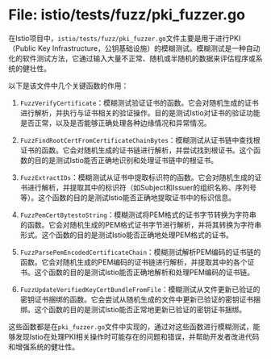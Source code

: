 # File: istio/tests/fuzz/pki_fuzzer.go

在Istio项目中，`istio/tests/fuzz/pki_fuzzer.go`文件主要是用于进行PKI（Public Key Infrastructure，公钥基础设施）的模糊测试。模糊测试是一种自动化的软件测试方法，它通过输入大量不正常、随机或半随机的数据来评估程序或系统的健壮性。

以下是该文件中几个关键函数的作用：

1. `FuzzVerifyCertificate`：模糊测试验证证书的函数。它会对随机生成的证书进行解析，并执行与证书相关的验证操作。目的是测试Istio对证书的验证功能是否正常，以及是否能够正确处理各种边缘情况和异常情况。

2. `FuzzFindRootCertFromCertificateChainBytes`：模糊测试从证书链中查找根证书的函数。它会对随机生成的证书链进行解析，并尝试找到根证书。这个函数的目的是测试Istio能否正确地识别和处理证书链中的根证书。

3. `FuzzExtractIDs`：模糊测试从证书中提取标识符的函数。它会对随机生成的证书进行解析，并提取其中的标识符（如Subject和Issuer的组织名称、序列号等）。这个函数的目的是测试Istio能否正确地提取证书中的标识信息。

4. `FuzzPemCertBytestoString`：模糊测试将PEM格式的证书字节转换为字符串的函数。它会对随机生成的PEM格式证书字节进行解析，并将其转换为字符串形式。这个函数的目的是测试Istio能否正确地处理PEM格式的证书。

5. `FuzzParsePemEncodedCertificateChain`：模糊测试解析PEM编码的证书链的函数。它会对随机生成的PEM编码的证书链进行解析，并提取其中的各个证书。这个函数的目的是测试Istio能否正确地解析和处理PEM编码的证书链。

6. `FuzzUpdateVerifiedKeyCertBundleFromFile`：模糊测试从文件更新已验证的密钥证书捆绑的函数。它会尝试从随机生成的文件中更新已验证的密钥证书捆绑。这个函数的目的是测试Istio能否正常地更新已验证的密钥证书捆绑。

这些函数都是在`pki_fuzzer.go`文件中实现的，通过对这些函数进行模糊测试，能够发现Istio在处理PKI相关操作时可能存在的问题和错误，并帮助开发者改进代码和增强系统的健壮性。

